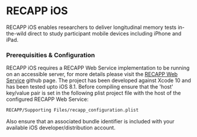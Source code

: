 # RECAPP iOS

RECAPP iOS enables researchers to deliver longitudinal memory tests in-the-wild direct to study participant mobile devices including iPhone and iPad.

### Prerequisities & Configuration
RECAPP iOS requires a RECAPP Web Service implementation to be running on an accessible server, for more details please visit the [RECAPP Web Service](https://github.com/Recall-Project/recapp-web-service) github page. The project has been developed against Xcode 10 and has been tested upto iOS 8.1. Before compiling ensure that the 'host' key/value pair is set in the following plist project file with the host of the configured RECAPP Web Service:
```sh
RECAPP/Supporting Files/recapp_configuration.plist
```
Also ensure that an associated bundle identifier is included with your available iOS developer/distribution account.

 
